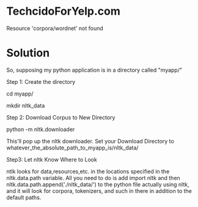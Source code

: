 # TechcidoForYelp.com


Resource 'corpora/wordnet' not found

# Solution
So, supposing my python application is in a directory called "myapp/"


Step 1: Create the directory


cd myapp/


mkdir nltk_data


Step 2: Download Corpus to New Directory


python -m nltk.downloader


This'll pop up the nltk downloader. Set your Download Directory to whatever_the_absolute_path_to_myapp_is/nltk_data/


Step3: Let nltk Know Where to Look

ntlk looks for data,resources,etc. in the locations specified in the nltk.data.path variable. All you need to do is add
import nltk and then nltk.data.path.append('./nltk_data/') to the python file actually using nltk, and it will look for corpora, tokenizers, and such in there in addition to the default paths.
